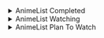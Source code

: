 <details>
    <summary align="left">AnimeList Completed</summary>
    <!-- MAL_ANIME_COMPLETED:start -->
    
    <!-- MAL_ANIME_COMPLETED:end -->
</details>

<details>
    <summary align="left">AnimeList Watching</summary>
    <!-- MAL_ANIME_WATCHING:start -->
    
    <!-- MAL_ANIME_WATCHING:end -->
</details>

<details>
    <summary align="left">AnimeList Plan To Watch</summary>
    <!-- MAL_ANIME_PTW:start -->
    
    <!-- MAL_ANIME_PTW:end -->
</details>

